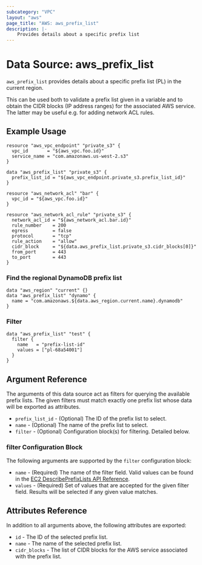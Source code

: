 ```yaml
---
subcategory: "VPC"
layout: "aws"
page_title: "AWS: aws_prefix_list"
description: |-
    Provides details about a specific prefix list
---
```


# Data Source: aws_prefix_list

`aws_prefix_list` provides details about a specific prefix list (PL)
in the current region.

This can be used both to validate a prefix list given in a variable
and to obtain the CIDR blocks (IP address ranges) for the associated
AWS service. The latter may be useful e.g. for adding network ACL
rules.

## Example Usage

```hcl
resource "aws_vpc_endpoint" "private_s3" {
  vpc_id       = "${aws_vpc.foo.id}"
  service_name = "com.amazonaws.us-west-2.s3"
}

data "aws_prefix_list" "private_s3" {
  prefix_list_id = "${aws_vpc_endpoint.private_s3.prefix_list_id}"
}

resource "aws_network_acl" "bar" {
  vpc_id = "${aws_vpc.foo.id}"
}

resource "aws_network_acl_rule" "private_s3" {
  network_acl_id = "${aws_network_acl.bar.id}"
  rule_number    = 200
  egress         = false
  protocol       = "tcp"
  rule_action    = "allow"
  cidr_block     = "${data.aws_prefix_list.private_s3.cidr_blocks[0]}"
  from_port      = 443
  to_port        = 443
}
```

### Find the regional DynamoDB prefix list

```hcl
data "aws_region" "current" {}
data "aws_prefix_list" "dynamo" {
  name = "com.amazonaws.${data.aws_region.current.name}.dynamodb"
}
```

### Filter

```hcl
data "aws_prefix_list" "test" {
  filter {
    name   = "prefix-list-id"
    values = ["pl-68a54001"]
  }
}
```

## Argument Reference

The arguments of this data source act as filters for querying the available
prefix lists. The given filters must match exactly one prefix list
whose data will be exported as attributes.

* `prefix_list_id` - (Optional) The ID of the prefix list to select.
* `name` - (Optional) The name of the prefix list to select.
* `filter` - (Optional) Configuration block(s) for filtering. Detailed below.

### filter Configuration Block

The following arguments are supported by the `filter` configuration block:

* `name` - (Required) The name of the filter field. Valid values can be found in the [EC2 DescribePrefixLists API Reference](https://docs.aws.amazon.com/AWSEC2/latest/APIReference/API_DescribePrefixLists.html).
* `values` - (Required) Set of values that are accepted for the given filter field. Results will be selected if any given value matches.

## Attributes Reference

In addition to all arguments above, the following attributes are exported:

* `id` - The ID of the selected prefix list.
* `name` - The name of the selected prefix list.
* `cidr_blocks` - The list of CIDR blocks for the AWS service associated with the prefix list.
